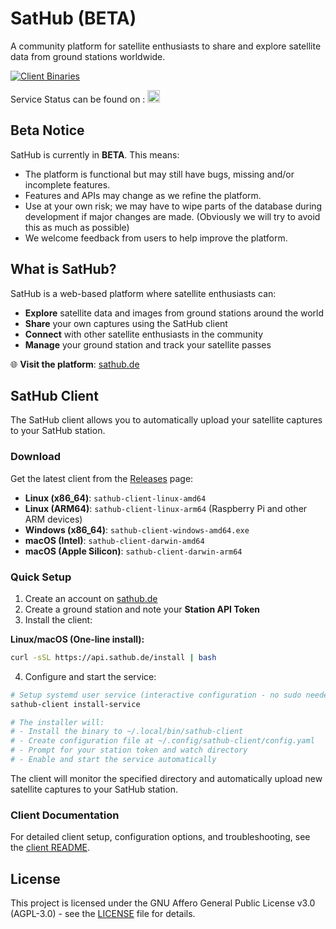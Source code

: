 # SatHub (BETA)

A community platform for satellite enthusiasts to share and explore satellite data from ground stations worldwide.

[![Client Binaries](https://github.com/vleeuwenmenno/sathub/actions/workflows/build-client.yml/badge.svg)](https://github.com/vleeuwenmenno/sathub/actions/workflows/build-client.yml)

Service Status can be found on : <a href="https://updown.io/p/itf3y"><img src="https://updown.io/assets/logo-a91cdb1cc5f67a0f1c176b39a69b8efd81af95d067c2ac09107dd1e296f8f49f.png" alt="Service Status" height="20"></a>

## Beta Notice

SatHub is currently in **BETA**. This means:

- The platform is functional but may still have bugs, missing and/or incomplete features.
- Features and APIs may change as we refine the platform.
- Use at your own risk; we may have to wipe parts of the database during development if major changes are made. (Obviously we will try to avoid this as much as possible)
- We welcome feedback from users to help improve the platform.

## What is SatHub?

SatHub is a web-based platform where satellite enthusiasts can:

- **Explore** satellite data and images from ground stations around the world
- **Share** your own captures using the SatHub client
- **Connect** with other satellite enthusiasts in the community
- **Manage** your ground station and track your satellite passes

🌐 **Visit the platform**: [sathub.de](https://sathub.de)

## SatHub Client

The SatHub client allows you to automatically upload your satellite captures to your SatHub station.

### Download

Get the latest client from the [Releases](https://github.com/vleeuwenmenno/sathub-client/releases) page:

- **Linux (x86_64)**: `sathub-client-linux-amd64`
- **Linux (ARM64)**: `sathub-client-linux-arm64` (Raspberry Pi and other ARM devices)
- **Windows (x86_64)**: `sathub-client-windows-amd64.exe`
- **macOS (Intel)**: `sathub-client-darwin-amd64`
- **macOS (Apple Silicon)**: `sathub-client-darwin-arm64`

### Quick Setup

1. Create an account on [sathub.de](https://sathub.de)
2. Create a ground station and note your **Station API Token**
3. Install the client:

**Linux/macOS (One-line install):**

```bash
curl -sSL https://api.sathub.de/install | bash
```

4. Configure and start the service:

```bash
# Setup systemd user service (interactive configuration - no sudo needed!)
sathub-client install-service

# The installer will:
# - Install the binary to ~/.local/bin/sathub-client
# - Create configuration file at ~/.config/sathub-client/config.yaml
# - Prompt for your station token and watch directory
# - Enable and start the service automatically
```

The client will monitor the specified directory and automatically upload new satellite captures to your SatHub station.

### Client Documentation

For detailed client setup, configuration options, and troubleshooting, see the [client README](https://github.com/vleeuwenmenno/sathub-client/blob/main/README.md).

## License

This project is licensed under the GNU Affero General Public License v3.0 (AGPL-3.0) - see the [LICENSE](LICENSE) file for details.
